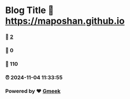 # Blog Title :link: https://maposhan.github.io 
### :page_facing_up: [2](https://maposhan.github.io/tag.html) 
### :speech_balloon: 0 
### :hibiscus: 110 
### :alarm_clock: 2024-11-04 11:33:55 
### Powered by :heart: [Gmeek](https://github.com/Meekdai/Gmeek)
